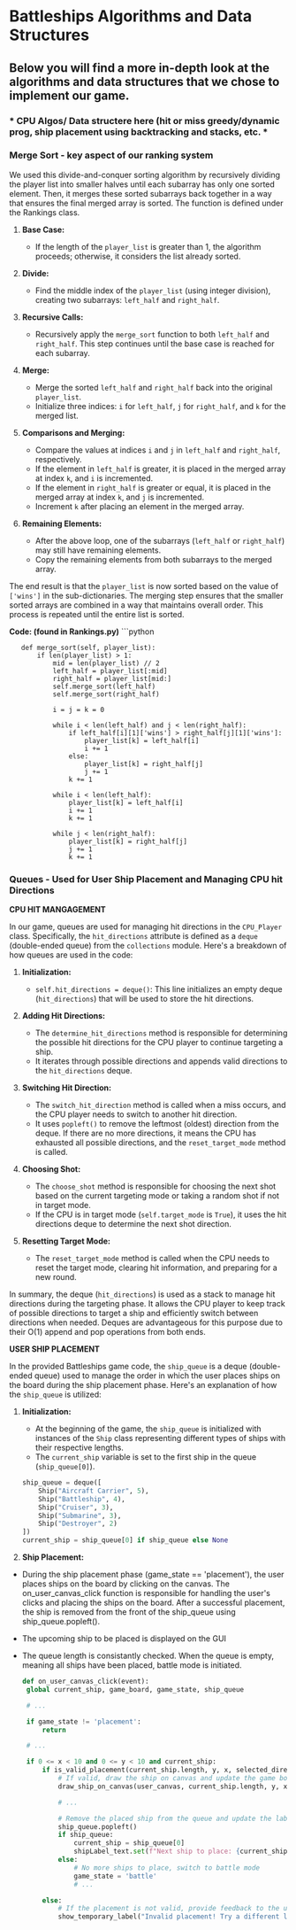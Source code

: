 # Battleships Algorithms and Data Structures
## Below you will find a more in-depth look at the algorithms and data structures that we chose to implement our game. 

### * CPU Algos/ Data structere here (hit or miss greedy/dynamic prog, ship placement using backtracking and stacks, etc. *

### Merge Sort - key aspect of our ranking system

We used this divide-and-conquer sorting algorithm by recursively dividing the player list into smaller halves until each subarray has only one sorted element. Then, it merges these sorted subarrays back together in a way that ensures the final merged array is sorted. The function is defined under the Rankings class. 

1. **Base Case:**
   - If the length of the `player_list` is greater than 1, the algorithm proceeds; otherwise, it considers the list already sorted.

2. **Divide:**
   - Find the middle index of the `player_list` (using integer division), creating two subarrays: `left_half` and `right_half`.

3. **Recursive Calls:**
   - Recursively apply the `merge_sort` function to both `left_half` and `right_half`. This step continues until the base case is reached for each subarray.

4. **Merge:**
   - Merge the sorted `left_half` and `right_half` back into the original `player_list`.
   - Initialize three indices: `i` for `left_half`, `j` for `right_half`, and `k` for the merged list.

5. **Comparisons and Merging:**
   - Compare the values at indices `i` and `j` in `left_half` and `right_half`, respectively.
   - If the element in `left_half` is greater, it is placed in the merged array at index `k`, and `i` is incremented.
   - If the element in `right_half` is greater or equal, it is placed in the merged array at index `k`, and `j` is incremented.
   - Increment `k` after placing an element in the merged array.

6. **Remaining Elements:**
   - After the above loop, one of the subarrays (`left_half` or `right_half`) may still have remaining elements.
   - Copy the remaining elements from both subarrays to the merged array.

The end result is that the `player_list` is now sorted based on the value of `['wins']` in the sub-dictionaries. The merging step ensures that the smaller sorted arrays are combined in a way that maintains overall order. This process is repeated until the entire list is sorted.
 
 **Code: (found in Rankings.py)**
       ```python
       
       def merge_sort(self, player_list):    
           if len(player_list) > 1:
               mid = len(player_list) // 2
               left_half = player_list[:mid]
               right_half = player_list[mid:]
               self.merge_sort(left_half)
               self.merge_sort(right_half)
       
               i = j = k = 0
       
               while i < len(left_half) and j < len(right_half):
                   if left_half[i][1]['wins'] > right_half[j][1]['wins']:
                       player_list[k] = left_half[i]
                       i += 1
                   else:
                       player_list[k] = right_half[j]
                       j += 1
                   k += 1
       
               while i < len(left_half):
                   player_list[k] = left_half[i]
                   i += 1
                   k += 1
       
               while j < len(right_half):
                   player_list[k] = right_half[j]
                   j += 1
                   k += 1


### Queues - Used for User Ship Placement and Managing CPU hit Directions

**CPU HIT MANGAGEMENT**

In our game, queues are used for managing hit directions in the `CPU_Player` class. Specifically, the `hit_directions` attribute is defined as a `deque` (double-ended queue) from the `collections` module. Here's a breakdown of how queues are used in the code:

1. **Initialization:**
   - `self.hit_directions = deque()`: This line initializes an empty deque (`hit_directions`) that will be used to store the hit directions.

2. **Adding Hit Directions:**
   - The `determine_hit_directions` method is responsible for determining the possible hit directions for the CPU player to continue targeting a ship.
   - It iterates through possible directions and appends valid directions to the `hit_directions` deque.

3. **Switching Hit Direction:**
   - The `switch_hit_direction` method is called when a miss occurs, and the CPU player needs to switch to another hit direction.
   - It uses `popleft()` to remove the leftmost (oldest) direction from the deque. If there are no more directions, it means the CPU has exhausted all possible directions, and the `reset_target_mode` method is called.

4. **Choosing Shot:**
   - The `choose_shot` method is responsible for choosing the next shot based on the current targeting mode or taking a random shot if not in target mode.
   - If the CPU is in target mode (`self.target_mode` is `True`), it uses the hit directions deque to determine the next shot direction.

5. **Resetting Target Mode:**
   - The `reset_target_mode` method is called when the CPU needs to reset the target mode, clearing hit information, and preparing for a new round.

In summary, the deque (`hit_directions`) is used as a stack to manage hit directions during the targeting phase. It allows the CPU player to keep track of possible directions to target a ship and efficiently switch between directions when needed. Deques are advantageous for this purpose due to their O(1) append and pop operations from both ends.

**USER SHIP PLACEMENT**

In the provided Battleships game code, the `ship_queue` is a deque (double-ended queue) used to manage the order in which the user places ships on the board during the ship placement phase. Here's an explanation of how the `ship_queue` is utilized:

1. **Initialization:**
   - At the beginning of the game, the `ship_queue` is initialized with instances of the `Ship` class representing different types of ships with their respective lengths.
   - The `current_ship` variable is set to the first ship in the queue (`ship_queue[0]`).

   ```python
   ship_queue = deque([
       Ship("Aircraft Carrier", 5),
       Ship("Battleship", 4),
       Ship("Cruiser", 3),
       Ship("Submarine", 3),
       Ship("Destroyer", 2)
   ])
   current_ship = ship_queue[0] if ship_queue else None
   
2. **Ship Placement:**
 - During the ship placement phase (game_state == 'placement'), the user places ships on the board by clicking on the canvas. The on_user_canvas_click function is responsible for handling the user's clicks and placing the ships on the board. After a successful placement, the ship is removed from the front of the ship_queue using ship_queue.popleft().
 - The upcoming ship to be placed is displayed on the GUI
 - The queue length is consistantly checked. When the queue is empty, meaning all ships have been placed, battle mode is initiated.

   ```python
   def on_user_canvas_click(event):
    global current_ship, game_board, game_state, ship_queue

    # ...

    if game_state != 'placement':
        return

    # ...

    if 0 <= x < 10 and 0 <= y < 10 and current_ship:
        if is_valid_placement(current_ship.length, y, x, selected_direction, game_board):
            # If valid, draw the ship on canvas and update the game board
            draw_ship_on_canvas(user_canvas, current_ship.length, y, x, selected_direction)

            # ...

            # Remove the placed ship from the queue and update the label
            ship_queue.popleft()
            if ship_queue:
                current_ship = ship_queue[0]
                shipLabel_text.set(f"Next ship to place: {current_ship.name} (length: {current_ship.length})")
            else:
                # No more ships to place, switch to battle mode
                game_state = 'battle'
                # ...

        else:
            # If the placement is not valid, provide feedback to the user
            show_temporary_label("Invalid placement! Try a different location or direction.", 3000)


